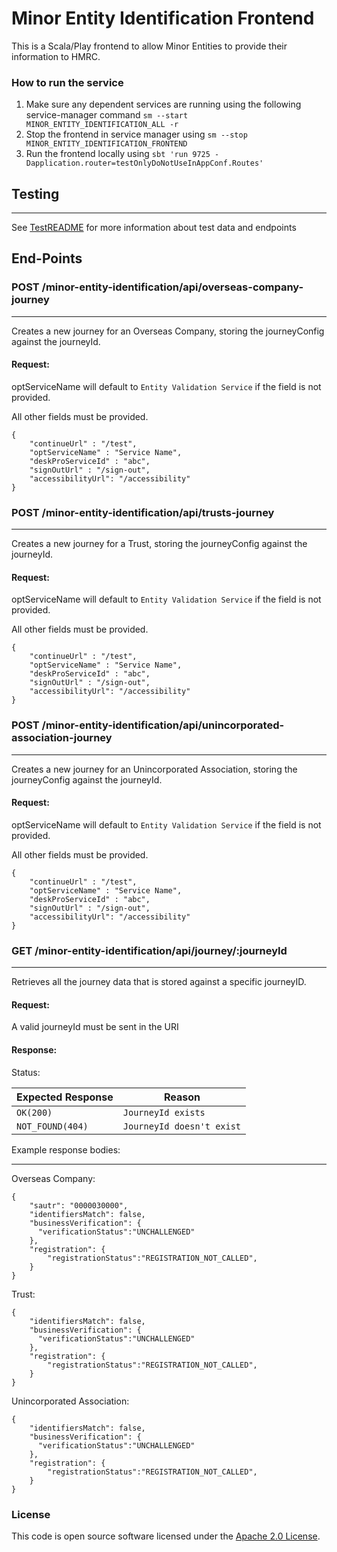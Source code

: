 # Minor Entity Identification Frontend

This is a Scala/Play frontend to allow Minor Entities to provide their information to HMRC.

### How to run the service
1. Make sure any dependent services are running using the following service-manager command `sm --start MINOR_ENTITY_IDENTIFICATION_ALL -r`
2. Stop the frontend in service manager using `sm --stop MINOR_ENTITY_IDENTIFICATION_FRONTEND`
3. Run the frontend locally using
   `sbt 'run 9725 -Dapplication.router=testOnlyDoNotUseInAppConf.Routes'`

## Testing

---
See [TestREADME](TestREADME.md) for more information about test data and endpoints

## End-Points

### POST /minor-entity-identification/api/overseas-company-journey

---
Creates a new journey for an Overseas Company, storing the journeyConfig against the journeyId.
#### Request:

optServiceName will default to `Entity Validation Service` if the field is not provided.

All other fields must be provided.

```
{
    "continueUrl" : "/test",
    "optServiceName" : "Service Name",
    "deskProServiceId" : "abc",
    "signOutUrl" : "/sign-out",
    "accessibilityUrl": "/accessibility"
}
```

### POST /minor-entity-identification/api/trusts-journey

---
Creates a new journey for a Trust, storing the journeyConfig against the journeyId.
#### Request:

optServiceName will default to `Entity Validation Service` if the field is not provided.

All other fields must be provided.

```
{
    "continueUrl" : "/test",
    "optServiceName" : "Service Name",
    "deskProServiceId" : "abc",
    "signOutUrl" : "/sign-out",
    "accessibilityUrl": "/accessibility"
}
```

### POST /minor-entity-identification/api/unincorporated-association-journey

---
Creates a new journey for an Unincorporated Association, storing the journeyConfig against the journeyId.
#### Request:

optServiceName will default to `Entity Validation Service` if the field is not provided.

All other fields must be provided.

```
{
    "continueUrl" : "/test",
    "optServiceName" : "Service Name",
    "deskProServiceId" : "abc",
    "signOutUrl" : "/sign-out",
    "accessibilityUrl": "/accessibility"
}
```

### GET /minor-entity-identification/api/journey/:journeyId

---
Retrieves all the journey data that is stored against a specific journeyID.
#### Request:
A valid journeyId must be sent in the URI

#### Response:
Status:

| Expected Response                       | Reason
|-----------------------------------------|------------------------------
| ```OK(200)```                           |  ```JourneyId exists```
| ```NOT_FOUND(404)```                    | ```JourneyId doesn't exist```

Example response bodies:

---
Overseas Company:
```
{
    "sautr": "0000030000",
    "identifiersMatch": false,
    "businessVerification": {
      "verificationStatus":"UNCHALLENGED"
    },
    "registration": {
        "registrationStatus":"REGISTRATION_NOT_CALLED",
    }
}
```
Trust:
```
{
    "identifiersMatch": false,
    "businessVerification": {
      "verificationStatus":"UNCHALLENGED"
    },
    "registration": {
        "registrationStatus":"REGISTRATION_NOT_CALLED",
    }
}
```

Unincorporated Association:
```
{
    "identifiersMatch": false,
    "businessVerification": {
      "verificationStatus":"UNCHALLENGED"
    },
    "registration": {
        "registrationStatus":"REGISTRATION_NOT_CALLED",
    }
}
```

### License

This code is open source software licensed under the [Apache 2.0 License]("http://www.apache.org/licenses/LICENSE-2.0.html").
